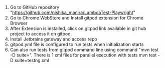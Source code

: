 1. Go to GitHub repository "https://github.com/nishika_manira/LambdaTest-Playwright"
2. Go to Chrome WebStore and Install gitpod extension for Chrome Browser  
3. After Extension is installed, click on gitpod link available in git hub project to access it on gitpod.
4. Install Jetbrains gateway and access repo
5. gitpod.yml file is configured to run tests when initialization starts
6. Can also run tests from gitpod command line using command "mvn test -D suite=<testXML file>".
   There is 1 xml files for parallel execution with tests 
   mvn test -D suite=testng.xml
   
   


